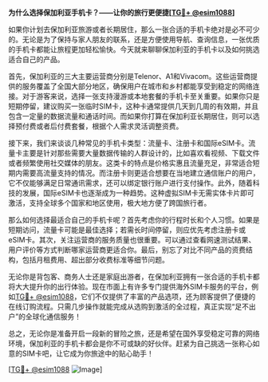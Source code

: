 **为什么选择保加利亚手机卡？——让你的旅行更便捷[[TG💪+ @esim1088](https://t.me/s/esim1088)]**

如果你计划去保加利亚旅游或者长期居住，那么一张合适的手机卡绝对是必不可少的。无论是为了保持与家人朋友的联系，还是方便使用导航、查询信息，一张优质的手机卡都能让旅程更加轻松愉快。今天就来聊聊保加利亚的手机卡以及如何挑选适合自己的产品。

首先，保加利亚的三大主要运营商分别是Telenor、A1和Vivacom。这些运营商提供的服务覆盖了全国大部分地区，确保用户在城市和乡村都能享受到稳定的网络连接。对于游客来说，选择一张支持漫游或本地套餐的手机卡至关重要。如果你只是短期停留，建议购买一张临时SIM卡，这种卡通常提供几天到几周的有效期，并且包含一定量的数据流量和通话时间。而如果你打算在保加利亚长期居住，则可以选择预付费或者后付费套餐，根据个人需求灵活调整资费。

接下来，我们来谈谈几种常见的手机卡类型：流量卡、注册卡和国际eSIM卡。流量卡主要是针对那些需要大量数据传输的人群设计的，比如喜欢看视频、下载文件或者频繁使用社交媒体的朋友。这类卡的特点是价格实惠且流量充足，非常适合短期内需要高流量支持的情况。而注册卡则更适合想要在当地建立通信账户的用户，它不仅能够满足日常通讯需求，还可以绑定银行账户进行支付操作。此外，随着科技的发展，国际eSIM卡也逐渐成为一种趋势。这种虚拟SIM卡无需实体卡片即可激活，支持全球多个国家和地区使用，极大地方便了跨国旅行者。

那么如何选择最适合自己的手机卡呢？首先考虑你的行程时长和个人习惯。如果是短期访问，流量卡可能是最佳选择；若需长时间停留，则应优先考虑注册卡或eSIM卡。其次，关注运营商的服务质量也很重要。可以通过查看网速测试结果、用户评价等方式判断哪家运营商更适合你。最后，别忘了对比不同产品的资费结构，包括月租费用、超出部分收费标准等细节问题。

无论你是背包客、商务人士还是家庭出游者，在保加利亚拥有一张合适的手机卡都将大大提升你的出行体验。现在市面上有许多专门提供海外SIM卡服务的平台，例如[TG💪+ @esim1088](https://t.me/s/esim1088)，它们不仅提供了丰富的产品选项，还为顾客提供了便捷的在线订购流程。只需几步操作就能完成从选购到激活的全过程，真正实现“足不出户”的全球化通信服务！

总之，无论你是准备开启一段新的冒险之旅，还是希望在国外享受稳定可靠的网络环境，保加利亚的手机卡都会是你不可或缺的好伙伴。赶紧为自己挑选一张称心如意的SIM卡吧，让它成为你旅途中的贴心助手！

[[TG💪+ @esim1088](https://t.me/s/esim1088) ![Image](https://i.postimg.cc/4NQfJmqS/Snipaste-2025-05-13-00-14-12.png)]